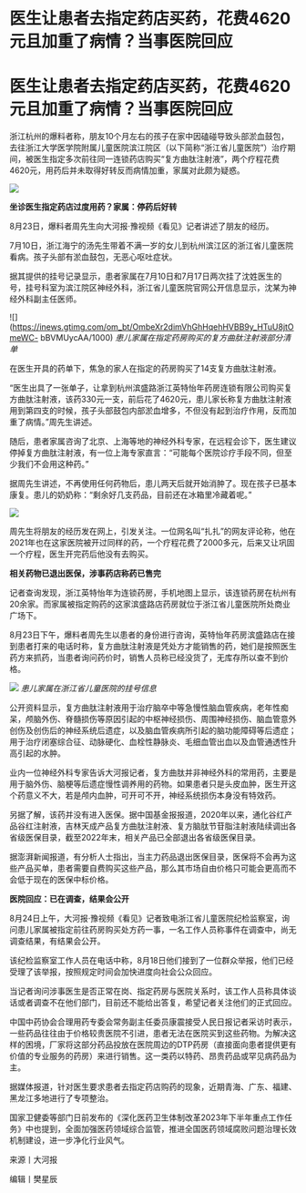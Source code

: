 # 医生让患者去指定药店买药，花费4620元且加重了病情？当事医院回应

# 医生让患者去指定药店买药，花费4620元且加重了病情？当事医院回应

浙江杭州的爆料者称，朋友10个月左右的孩子在家中因磕碰导致头部淤血鼓包，去往浙江大学医学院附属儿童医院滨江院区（以下简称“浙江省儿童医院”）治疗期间，被医生指定多次前往同一连锁药店购买“复方曲肽注射液”，两个疗程花费4620元，用药后并未取得好转反而病情加重，家属对此颇为疑惑。

![](https://inews.gtimg.com/om_bt/OlKERQftiyAISybdiwniETTdMUfPe4dXcwnLFFLri9y70AA/1000)

**坐诊医生指定药店过度用药？家属：停药后好转**

8月23日，爆料者周先生向大河报·豫视频《看见》记者讲述了朋友的经历。

7月10日，浙江海宁的汤先生带着不满一岁的女儿到杭州滨江区的浙江省儿童医院看病。孩子头部有淤血鼓包，无恶心呕吐症状。

据其提供的挂号记录显示，患者家属在7月10日和7月17日两次挂了沈姓医生的号，挂号科室为滨江院区神经外科，浙江省儿童医院官网公开信息显示，沈某为神经外科副主任医师。

![](https://inews.gtimg.com/om_bt/OmbeXr2dimVhGhHqehHVBB9y_HTuU8jtOmeWC-
bBVMUycAA/1000) _患儿家属在指定药房购买的复方曲肽注射液部分清单_

在医生开具的药单下，焦急的家人在指定的药房购买了14支复方曲肽注射液。

“医生出具了一张单子，让拿到杭州滨盛路浙江英特怡年药房连锁有限公司购买复方曲肽注射液，该药330元一支，前后花了4620元，患儿家长称复方曲肽注射液用到第四支的时候，孩子头部鼓包内部淤血增多，不但没有起到治疗作用，反而加重了病情。”周先生讲述。

随后，患者家属咨询了北京、上海等地的神经外科专家，在远程会诊下，医生建议停掉复方曲肽注射液，有一位上海专家直言：“可能每个医院诊疗手段不同，但至少我们不会用这种药。”

据周先生讲述，不再使用任何药物后，患儿两天后就开始消肿了。现在孩子已基本康复。患儿的奶奶称：“剩余好几支药品，目前还在冰箱里冷藏着呢。”

![](https://inews.gtimg.com/om_bt/OJUygA4rI2Q9bVEEaLz82Ng8sO44kKTvcuRcbgoAeZQyMAA/1000)

周先生将朋友的经历发在网上，引发关注。一位网名叫“扎扎”的网友评论称，他在2021年也在这家医院被开过同样的药，一个疗程花费了2000多元，后来又让巩固一个疗程，医生开完药后他没有去购买。

**相关药物已退出医保，涉事药店称药已售完**

记者查询发现，浙江英特怡年为连锁药房，手机地图上显示，该连锁药房在杭州有20余家。而家属被指定购药的这家滨盛路店药房就位于浙江省儿童医院所处商业广场下。

8月23日下午，爆料者周先生以患者的身份进行咨询，英特怡年药房滨盛路店在接到患者打来的电话时称，复方曲肽注射液是凭处方才能销售的药，她们是按照医生药方来抓药，当患者询问药价时，销售人员称已经没货了，无库存所以查不到价格。

![](https://inews.gtimg.com/om_bt/Ohksz_ZhTJ6B3s4zTWeNI1VKjg46AFdrLjso9fZQF2rJcAA/1000)
_患儿家属在浙江省儿童医院的挂号信息_

公开资料显示，复方曲肽注射液用于治疗脑卒中等急慢性脑血管疾病，老年性痴呆，颅脑外伤、脊髓损伤等原因引起的中枢神经损伤、周围神经损伤、脑血管意外创伤及创伤后的神经系统后遗症，以及脑血管疾病所引起的脑功能障碍等后遗症；用于治疗闭塞综合征、动脉硬化、血栓性静脉炎、毛细血管出血以及血管通透性升高引起的水肿。

业内一位神经外科专家告诉大河报记者，复方曲肽并非神经外科的常用药，主要是用于脑外伤、脑梗等后遗症慢性调养用的药物。如果患者只是头皮血肿，医生开这个药意义不大，若是颅内血肿，可开可不开，神经系统损伤本身没有特效药。

另据了解，该药并没有进入医保。据中国基金报报道，2020年以来，通化谷红产品谷红注射液，吉林天成产品复方曲肽注射液、复方脑肽节苷脂注射液陆续调出各省级医保目录，截至2022年末，相关产品已全部退出各省级医保目录。

据澎湃新闻报道，有分析人士指出，当主力药品退出医保目录，医保将不会再为这些产品买单，患者需要自费购买这些产品，那么其市场自由价格只可能会更高而不会低于现在的医保中标价格。

**医院回应：已在调查，结果会公开**

8月24日上午，大河报·豫视频《看见》记者致电浙江省儿童医院纪检监察室，询问患儿家属被指定前往药房购买处方药一事，一名工作人员称事件在调查中，尚无调查结果，有结果会公开。

该纪检监察室工作人员在电话中称，8月18日他们接到了一位群众举报，他们已经受理了该举报，按照规定时间会加快进度向社会公众回应。

当记者询问涉事医生是否正常在岗、指定药房与医院关系时，该工作人员称具体谈话或者调查不在他们部门，目前还不能给出答复，希望记者关注他们的正式回应。

中国中药协会合理用药专委会常务副主任委员康震接受人民日报记者采访时表示，一些药品往往由于价格较贵医院不引进，患者无法在医院买到这些药物。为解决这样的困境，厂家将这部分药品投放在医院周边的DTP药房（直接面向患者提供更有价值的专业服务的药房）来进行销售。这一类药以特药、昂贵药品或罕见病药品为主。

据媒体报道，针对医生要求患者去指定药店购药的现象，近期青海、广东、福建、黑龙江多地进行了专项整治。

国家卫健委等部门日前发布的《深化医药卫生体制改革2023年下半年重点工作任务》中也提到，全面加强医药领域综合监管，推进全国医药领域腐败问题治理长效机制建设，进一步净化行业风气。

来源丨大河报

编辑丨樊星辰

